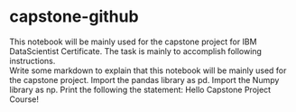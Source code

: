 # capstone-github
This notebook will be mainly used for the capstone project for IBM DataScientist Certificate.
The task is mainly to accomplish following instructions.    
Write some markdown to explain that this notebook will be mainly used for the capstone project.
Import the pandas library as pd.
Import the Numpy library as np.
Print the following the statement: Hello Capstone Project Course!
